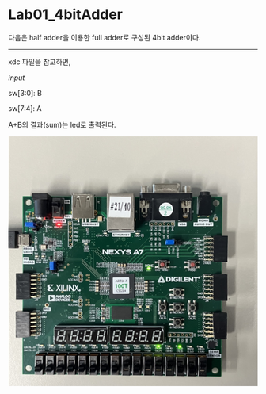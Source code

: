 # Lab01_4bitAdder
다음은 half adder을 이용한 full adder로 구성된 4bit adder이다.

***
xdc 파일을 참고하면,


*input*

sw[3:0]: B

sw[7:4]: A


A+B의 결과(sum)는 led로 출력된다.


<img src="./Lab01_4bitAdder.jpg">
